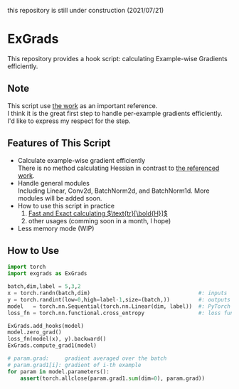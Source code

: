 this repository is still under construction (2021/07/21)


ExGrads
===
This repository provides a hook script: calculating Example-wise Gradients efficiently.


Note
---
This script use [the work](https://github.com/cybertronai/autograd-hacks) as an important reference.\
I think it is the great first step to handle per-example gradients efficiently.\
I'd like to express my respect for the step.


Features of This Script
----
+ Calculate example-wise gradient efficiently\
	There is no method calculating Hessian in contrast to [the referenced work](https://github.com/cybertronai/autograd-hacks).
+ Handle general modules\
	Including Linear, Conv2d, BatchNorm2d, and BatchNorm1d. More modules will be added soon.
+ How to use this script in practice
	1. 	[Fast and Exact calculating $`\text{tr}[\bold{H}]`$](https://gitlab.com/takuo-h/fast-exact-trh)
	2. other usages (comming soon in a month, I hope)
+ Less memory mode (WIP)

How to Use
----
```python
import torch
import exgrads as ExGrads

batch,dim,label = 5,3,2
x = torch.randn(batch,dim)                                  #: inputs
y = torch.randint(low=0,high=label-1,size=(batch,))         #: outputs
model   = torch.nn.Sequential(torch.nn.Linear(dim, label))  #: PyTorch model
loss_fn = torch.nn.functional.cross_entropy                 #: loss function

ExGrads.add_hooks(model)
model.zero_grad()
loss_fn(model(x), y).backward()
ExGrads.compute_grad1(model)

# param.grad:     gradient averaged over the batch
# param.grad1[i]: gradient of i-th example
for param in model.parameters():
	assert(torch.allclose(param.grad1.sum(dim=0), param.grad))
```
